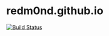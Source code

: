 # redm0nd.github.io
[![Build Status](https://travis-ci.org/Redm0nd/redm0nd.github.io.svg?branch=master)](https://travis-ci.org/Redm0nd/redm0nd.github.io)
